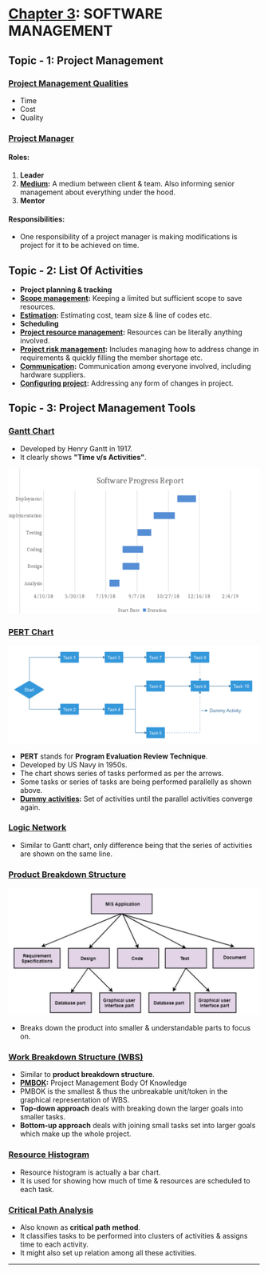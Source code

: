 # <u>Chapter 3</u>: SOFTWARE MANAGEMENT





## **Topic - 1: Project Management**

### <u>Project Management Qualities</u>

- Time
- Cost
- Quality


### <u>Project Manager</u>

#### Roles:

1. **Leader**
2. **<u>Medium</u>:** A medium between client & team. Also informing senior management about everything under the hood.
3. **Mentor**

#### Responsibilities:

- One responsibility of a project manager is making modifications is project for it to be achieved on time.



## **Topic - 2: List Of Activities**

- **Project planning & tracking**
- **<u>Scope management</u>:** Keeping a limited but sufficient scope to save resources.
- **<u>Estimation</u>:** Estimating cost, team size & line of codes etc.
- **Scheduling**
- **<u>Project resource management</u>:** Resources can be literally anything involved.
- **<u>Project risk management</u>:** Includes managing how to address change in requirements & quickly filling the member shortage etc.
- **<u>Communication</u>:** Communication among everyone involved, including hardware suppliers.
- **<u>Configuring project</u>:** Addressing any form of changes in project.



## **Topic - 3: Project Management Tools**

### <u>Gantt Chart</u>

- Developed by Henry Gantt in 1917.
- It clearly shows **"Time v/s Activities"**.

![Gantt Chart](./media/image14.png)


### <u>PERT Chart</u>

![PERT Chart](./media/image15.png)

- **PERT** stands for **Program Evaluation Review Technique**.
- Developed by US Navy in 1950s.
- The chart shows series of tasks performed as per the arrows.
- Some tasks or series of tasks are being performed parallelly as shown above.
- **<u>Dummy activities</u>:** Set of activities until the parallel activities converge again.


### <u>Logic Network</u>

- Similar to Gantt chart, only difference being that the series of activities are shown on the same line.


### <u>Product Breakdown Structure</u>

![Product Breakdown Structure](./media/image16.png)

- Breaks down the product into smaller & understandable parts to focus on.


### <u>Work Breakdown Structure (WBS)</u>

- Similar to **product breakdown structure**.
- **<u>PMBOK</u>:** Project Management Body Of Knowledge
- PMBOK is the smallest & thus the unbreakable unit/token in the graphical representation of WBS.
- **Top-down approach** deals with breaking down the larger goals into smaller tasks.
- **Bottom-up approach** deals with joining small tasks set into larger goals which make up the whole project.


### <u>Resource Histogram</u>

- Resource histogram is actually a bar chart.
- It is used for showing how much of time & resources are scheduled to each task.


### <u>Critical Path Analysis</u>

- Also known as **critical path method**.
- It classifies tasks to be performed into clusters of activities & assigns time to each activity.
- It might also set up relation among all these activities.

---
